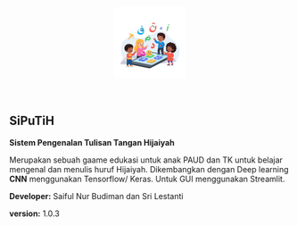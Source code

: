 <p align="center">
<img src="images/hijaiyah-logo.png" alt="Logo SiPuTih" width="128"/>
</p>
<br>

## SiPuTiH
**Sistem Pengenalan Tulisan Tangan Hijaiyah**

Merupakan sebuah gaame edukasi untuk anak PAUD dan TK untuk belajar mengenal dan menulis huruf Hijaiyah.
Dikembangkan dengan Deep learning **CNN** menggunakan Tensorflow/ Keras.
Untuk GUI menggunakan Streamlit.

**Developer:**
Saiful Nur Budiman dan Sri Lestanti

**version:**
1.0.3